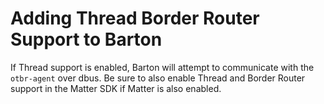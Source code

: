 # Adding Thread Border Router Support to Barton

If Thread support is enabled, Barton will attempt to communicate with the `otbr-agent` over dbus.  Be sure to also enable Thread and Border Router support in the Matter SDK if Matter is also enabled.
